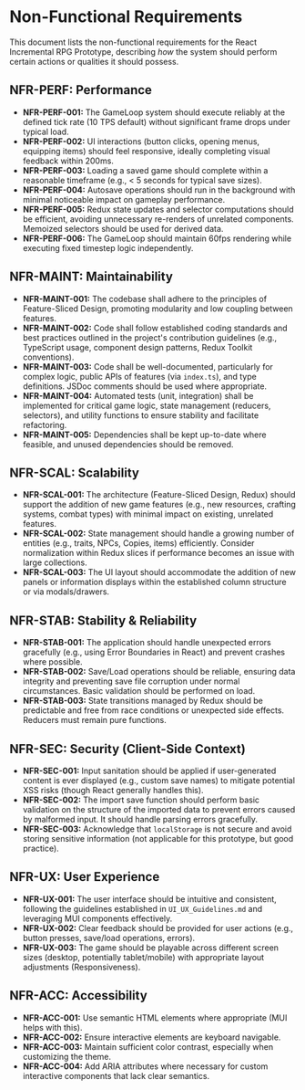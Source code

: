 # Non-Functional Requirements

This document lists the non-functional requirements for the React Incremental RPG Prototype, describing *how* the system should perform certain actions or qualities it should possess.

## NFR-PERF: Performance

*   **NFR-PERF-001:** The GameLoop system should execute reliably at the defined tick rate (10 TPS default) without significant frame drops under typical load.
*   **NFR-PERF-002:** UI interactions (button clicks, opening menus, equipping items) should feel responsive, ideally completing visual feedback within 200ms.
*   **NFR-PERF-003:** Loading a saved game should complete within a reasonable timeframe (e.g., < 5 seconds for typical save sizes).
*   **NFR-PERF-004:** Autosave operations should run in the background with minimal noticeable impact on gameplay performance.
*   **NFR-PERF-005:** Redux state updates and selector computations should be efficient, avoiding unnecessary re-renders of unrelated components. Memoized selectors should be used for derived data.
*   **NFR-PERF-006:** The GameLoop should maintain 60fps rendering while executing fixed timestep logic independently.

## NFR-MAINT: Maintainability

*   **NFR-MAINT-001:** The codebase shall adhere to the principles of Feature-Sliced Design, promoting modularity and low coupling between features.
*   **NFR-MAINT-002:** Code shall follow established coding standards and best practices outlined in the project's contribution guidelines (e.g., TypeScript usage, component design patterns, Redux Toolkit conventions).
*   **NFR-MAINT-003:** Code shall be well-documented, particularly for complex logic, public APIs of features (via `index.ts`), and type definitions. JSDoc comments should be used where appropriate.
*   **NFR-MAINT-004:** Automated tests (unit, integration) shall be implemented for critical game logic, state management (reducers, selectors), and utility functions to ensure stability and facilitate refactoring.
*   **NFR-MAINT-005:** Dependencies shall be kept up-to-date where feasible, and unused dependencies should be removed.

## NFR-SCAL: Scalability

*   **NFR-SCAL-001:** The architecture (Feature-Sliced Design, Redux) should support the addition of new game features (e.g., new resources, crafting systems, combat types) with minimal impact on existing, unrelated features.
*   **NFR-SCAL-002:** State management should handle a growing number of entities (e.g., traits, NPCs, Copies, items) efficiently. Consider normalization within Redux slices if performance becomes an issue with large collections.
*   **NFR-SCAL-003:** The UI layout should accommodate the addition of new panels or information displays within the established column structure or via modals/drawers.

## NFR-STAB: Stability & Reliability

*   **NFR-STAB-001:** The application should handle unexpected errors gracefully (e.g., using Error Boundaries in React) and prevent crashes where possible.
*   **NFR-STAB-002:** Save/Load operations should be reliable, ensuring data integrity and preventing save file corruption under normal circumstances. Basic validation should be performed on load.
*   **NFR-STAB-003:** State transitions managed by Redux should be predictable and free from race conditions or unexpected side effects. Reducers must remain pure functions.

## NFR-SEC: Security (Client-Side Context)

*   **NFR-SEC-001:** Input sanitation should be applied if user-generated content is ever displayed (e.g., custom save names) to mitigate potential XSS risks (though React generally handles this).
*   **NFR-SEC-002:** The import save function should perform basic validation on the structure of the imported data to prevent errors caused by malformed input. It should handle parsing errors gracefully.
*   **NFR-SEC-003:** Acknowledge that `localStorage` is not secure and avoid storing sensitive information (not applicable for this prototype, but good practice).

## NFR-UX: User Experience

*   **NFR-UX-001:** The user interface should be intuitive and consistent, following the guidelines established in `UI_UX_Guidelines.md` and leveraging MUI components effectively.
*   **NFR-UX-002:** Clear feedback should be provided for user actions (e.g., button presses, save/load operations, errors).
*   **NFR-UX-003:** The game should be playable across different screen sizes (desktop, potentially tablet/mobile) with appropriate layout adjustments (Responsiveness).

## NFR-ACC: Accessibility

*   **NFR-ACC-001:** Use semantic HTML elements where appropriate (MUI helps with this).
*   **NFR-ACC-002:** Ensure interactive elements are keyboard navigable.
*   **NFR-ACC-003:** Maintain sufficient color contrast, especially when customizing the theme.
*   **NFR-ACC-004:** Add ARIA attributes where necessary for custom interactive components that lack clear semantics.
